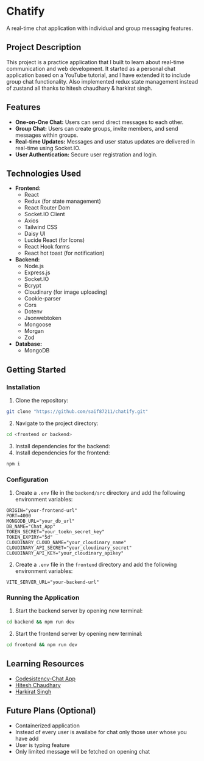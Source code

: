 # Chatify

A real-time chat application with individual and group messaging features.

## Project Description

This project is a practice application that I built to learn about real-time communication and web development. It started as a personal chat application based on a YouTube tutorial, and I have extended it to include group chat functionality. Also implemented redux state management instead of zustand all thanks to hitesh chaudhary & harkirat singh.

## Features

*   **One-on-One Chat:** Users can send direct messages to each other.
*   **Group Chat:** Users can create groups, invite members, and send messages within groups.
*   **Real-time Updates:** Messages and user status updates are delivered in real-time using Socket.IO.
*   **User Authentication:** Secure user registration and login.

## Technologies Used

*   **Frontend:**
    *   React
    *   Redux (for state management)
    *   React Router Dom
    *   Socket.IO Client
    *   Axios
    *   Tailwind CSS
    *   Daisy UI
    *   Lucide React (for Icons)
    *   React Hook forms
    *   React hot toast (for notification)
*   **Backend:**
    *   Node.js
    *   Express.js
    *   Socket.IO
    *   Bcrypt
    *   Cloudinary (for image uploading)
    *   Cookie-parser 
    *   Cors
    *   Dotenv
    *   Jsonwebtoken
    *   Mongoose
    *   Morgan
    *   Zod
*   **Database:**
    *   MongoDB

## Getting Started

### Installation

1.  Clone the repository:
```bash
git clone "https://github.com/saif87211/chatify.git"
```
2.  Navigate to the project directory:
```bash
cd <frontend or backend>
```
3.  Install dependencies for the backend:
4.  Install dependencies for the frontend:
```bash
npm i
```
### Configuration

1.  Create a `.env` file in the `backend/src` directory and add the following environment variables:
```
ORIGIN="your-frontend-url"
PORT=4000
MONGODB_URL="your_db_url"
DB_NAME="Chat_App"
TOKEN_SECRET="your_toekn_secret_key"
TOKEN_EXPIRY="5d"
CLOUDINARY_CLOUD_NAME="your_cloudinary_name"
CLOUDINARY_API_SECRET="your_cloudinary_secret"
CLOUDINARY_API_KEY="your_cloudinary_apikey"
```
2.  Create a `.env` file in the `frontend` directory and add the following environment variables:
```
VITE_SERVER_URL="your-backend-url"
```
### Running the Application

1.  Start the backend server by opening new terminal:
```bash
cd backend && npm run dev
```
2.  Start the frontend server by opening new terminal:
```bash
cd frontend && npm run dev
```
## Learning Resources

* [Codesistency-Chat App](https://youtu.be/ntKkVrQqBYY?feature=shared)
* [Hitesh Chaudhary](https://www.youtube.com/@chaiaurcode)
* [Harkirat Singh](https://www.youtube.com/@harkirat1)

## Future Plans (Optional)

*   Containerized application
*   Instead of every user is availabe for chat only those user whose you have add
*   User is typing feature
*   Only limited message will be fetched on opening chat
